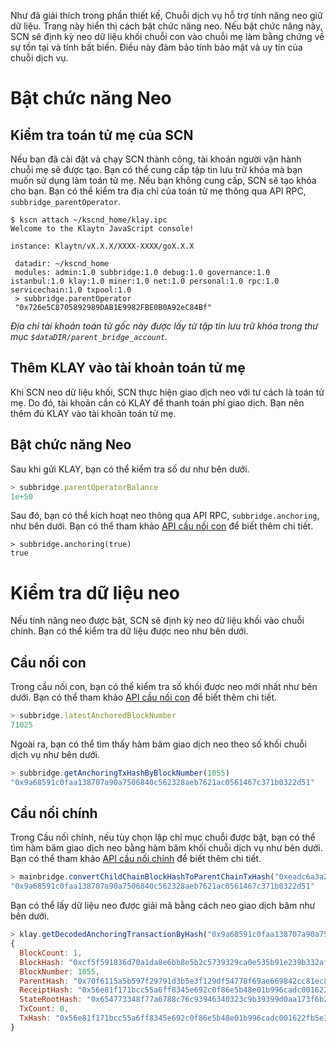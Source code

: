 Như đã giải thích trong phần thiết kế, Chuỗi dịch vụ hỗ trợ tính năng neo giữ dữ liệu. Trang này hiển thị cách bật chức năng neo. Nếu bật chức năng này, SCN sẽ định kỳ neo dữ liệu khối chuỗi con vào chuỗi mẹ làm bằng chứng về sự tồn tại và tính bất biến. Điều này đảm bảo tính bảo mật và uy tín của chuỗi dịch vụ.

# Bật chức năng Neo <a id="enable-anchoring"></a>

## Kiểm tra toán tử mẹ của SCN <a id="check-parent-operator-of-scn"></a>
Nếu bạn đã cài đặt và chạy SCN thành công, tài khoản người vận hành chuỗi mẹ sẽ được tạo. Bạn có thể cung cấp tập tin lưu trữ khóa mà bạn muốn sử dụng làm toán tử mẹ. Nếu bạn không cung cấp, SCN sẽ tạo khóa cho bạn. Bạn có thể kiểm tra địa chỉ của toán tử mẹ thông qua API RPC, `subbridge_parentOperator`.

```
$ kscn attach ~/kscnd_home/klay.ipc
Welcome to the Klaytn JavaScript console!

instance: Klaytn/vX.X.X/XXXX-XXXX/goX.X.X

 datadir: ~/kscnd_home
 modules: admin:1.0 subbridge:1.0 debug:1.0 governance:1.0 istanbul:1.0 klay:1.0 miner:1.0 net:1.0 personal:1.0 rpc:1.0 servicechain:1.0 txpool:1.0
 > subbridge.parentOperator
 "0x726e5C8705892989DAB1E9982FBE0B0A92eC84Bf"

```
*Địa chỉ tài khoản toán tử gốc này được lấy từ tập tin lưu trữ khóa trong thư mục `$dataDIR/parent_bridge_account`.*


## Thêm KLAY vào tài khoản toán tử mẹ<a id="add-klay-to-parent-operator-account"></a>
Khi SCN neo dữ liệu khối, SCN thực hiện giao dịch neo với tư cách là toán tử mẹ. Do đó, tài khoản cần có KLAY để thanh toán phí giao dịch. Bạn nên thêm đủ KLAY vào tài khoản toán tử mẹ.

## Bật chức năng Neo <a id="enable-anchoring"></a>
Sau khi gửi KLAY, bạn có thể kiểm tra số dư như bên dưới.
```javascript
> subbridge.parentOperatorBalance
1e+50
```

Sau đó, bạn có thể kích hoạt neo thông qua API RPC, `subbridge.anchoring`, như bên dưới. Bạn có thể tham khảo [API cầu nối con](../../../../dapp/json-rpc/api-references/subbridge.md#subbridge_anchoring) để biết thêm chi tiết.
```
> subbridge.anchoring(true)
true
```

# Kiểm tra dữ liệu neo <a id="check-anchoring-data"></a>
Nếu tính năng neo được bật, SCN sẽ định kỳ neo dữ liệu khối vào chuỗi chính. Bạn có thể kiểm tra dữ liệu được neo như bên dưới.

## Cầu nối con <a id="sub-bridge"></a>
Trong cầu nối con, bạn có thể kiểm tra số khối được neo mới nhất như bên dưới. Bạn có thể tham khảo [API cầu nối con](../../../../dapp/json-rpc/api-references/subbridge.md#subbridge_latestAnchoredBlockNumber) để biết thêm chi tiết.
```javascript
> subbridge.latestAnchoredBlockNumber
71025
```

Ngoài ra, bạn có thể tìm thấy hàm băm giao dịch neo theo số khối chuỗi dịch vụ như bên dưới.
```javascript
> subbridge.getAnchoringTxHashByBlockNumber(1055)
"0x9a68591c0faa138707a90a7506840c562328aeb7621ac0561467c371b0322d51"
```

## Cầu nối chính <a id="sub-bridge"></a>
Trong Cầu nối chính, nếu tùy chọn lập chỉ mục chuỗi được bật, bạn có thể tìm hàm băm giao dịch neo bằng hàm băm khối chuỗi dịch vụ như bên dưới. Bạn có thể tham khảo [API cầu nối chính](../../../../dapp/json-rpc/api-references/mainbridge.md#mainbridge_convertChildChainBlockHashToParentChainTxHash) để biết thêm chi tiết.

```javascript
> mainbridge.convertChildChainBlockHashToParentChainTxHash("0xeadc6a3a29a20c13824b5df1ba05cca1ed248d046382a4f2792aac8a6e0d1880")
"0x9a68591c0faa138707a90a7506840c562328aeb7621ac0561467c371b0322d51"
```

Bạn có thể lấy dữ liệu neo được giải mã bằng cách neo giao dịch băm như bên dưới.
```javascript
> klay.getDecodedAnchoringTransactionByHash("0x9a68591c0faa138707a90a7506840c562328aeb7621ac0561467c371b0322d51")
{
  BlockCount: 1,
  BlockHash: "0xcf5f591836d70a1da8e6bb8e5b2c5739329ca0e535b91e239b332af2e1b7f1f4",
  BlockNumber: 1055,
  ParentHash: "0x70f6115a5b597f29791d3b5e3f129df54778f69ae669842cc81ec8c432fee37c",
  ReceiptHash: "0x56e81f171bcc55a6ff8345e692c0f86e5b48e01b996cadc001622fb5e363b421",
  StateRootHash: "0x654773348f77a6788c76c93946340323c9b39399d0aa173f6b23fe082848d056",
  TxCount: 0,
  TxHash: "0x56e81f171bcc55a6ff8345e692c0f86e5b48e01b996cadc001622fb5e363b421"
}
```
